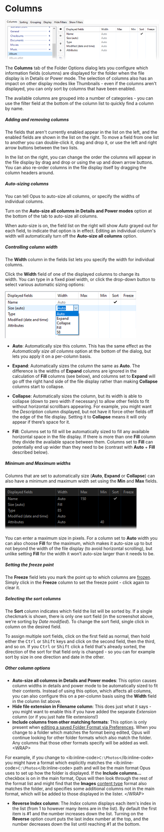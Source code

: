 # Columns

![](/Manual/images/media/13/folder_format_columns.png)

The **Columns** tab of the Folder Options dialog lets you configure which information fields (columns) are displayed for the folder when the file display is in Details or Power mode. The selection of columns also has an impact on other display modes like Thumbnails - even if the columns aren't displayed, you can only sort by columns that have been enabled.

The available columns are grouped into a number of categories - you can use the filter field at the bottom of the column list to quickly find a column by name.

##### Adding and removing columns

The fields that aren't currently enabled appear in the list on the left, and the enabled fields are shown in the list on the right. To move a field from one list to another you can double-click it, drag and drop it, or use the left and right arrow buttons between the two lists.

In the list on the right, you can change the order the columns will appear in the file display by drag and drop or using the up and down arrow buttons. You can also re-order columns in the file display itself by dragging the column headers around.

##### Auto-sizing columns

You can tell Opus to auto-size all columns, or specify the widths of individual columns.

Turn on the **Auto-size all columns in Details and Power modes** option at the bottom of the tab to auto-size all columns.

When auto-size is on, the field list on the right will show *Auto* grayed out for each field, to indicate that option is in effect. Editing an individual column's width will automatically turn off the **Auto-size all columns** option.

##### Controlling column width

The **Width** column in the fields list lets you specify the width for individual columns. 

Click the **Width** field of one of the displayed columns to change its width. You can type in a fixed pixel width, or click the drop-down button to select various automatic sizing options:

![](/Manual/images/media/13/folder_format_width.png)

- **Auto**: Automatically size this column. This has the same effect as the *Automatically size all columns* option at the bottom of the dialog, but lets you apply it on a per-column basis.

- **Expand**: Automatically sizes the column the same as **Auto**. The difference is the widths of **Expand** columns are ignored in the calculation of **Fill** columns (see below), and columns set to **Expand** will go off the right hand side of the file display rather than making **Collapse** columns start to collapse.

- **Collapse**: Automatically sizes the column, but its width is able to collapse (down to zero width if necessary) to allow other fields to fit without horizontal scrollbars appearing. For example, you might want the *Description* column displayed, but not have it force other fields off the edge of the file display. Setting it to **Collapse** means it will only appear if there’s space for it.

- **Fill**: Columns set to fill will be automatically sized to fill any available horizontal space in the file display. If there is more than one **Fill** column they divide the available space between them. Columns set to **Fill** can potentially end up wider than they need to be (contrast with **Auto** + **Fill** described below).

##### Minimum and Maximum widths

Columns that are set to automatically size (**Auto**, **Expand** or **Collapse**) can also have a minimum and maximum width set using the **Min** and **Max** fields.

![](/Manual/images/media/13/folder_format_width_set.png)

You can enter a maximum size in pixels. For a column set to **Auto** width you can also choose **Fill** for the maximum, which makes it auto-size up to but not beyond the width of the file display (to avoid horizontal scrolling), but unlike setting **Fill** for the width it won’t auto-size larger than it needs to be.

##### Setting the freeze point

The **Freeze** field lets you mark the point up to which columns are [frozen](/Manual/basic_concepts/folder_options/folder_options_dialog/columns/frozen_columns.md). Simply click in the **Freeze** column to set the freeze point - click again to clear it.

##### Selecting the sort columns

The **Sort** column indicates which field the list will be sorted by. If a single checkmark is shown, there is only one sort field (in the screenshot above, we're sorting by *Date modified*). To change the sort field, single click in column on the desired field.

To assign multiple sort fields, click on the first field as normal, then hold either the <kbd>Ctrl</kbd> or <kbd>Shift</kbd> keys and click on the second field, then the third, and so on. If you <kbd>Ctrl</kbd> or <kbd>Shift</kbd> click a field that's already sorted, the direction of the sort for that field only is changed - so you can for example sort by size in one direction and date in the other.

##### Other column options

- **Auto-size all columns in Details and Power modes**: This option causes column widths in details and power mode to be automatically sized to fit their contents. Instead of using this option, which affects all columns, you can also configure this on a per-column basis using the **Width** field in the column list above.
- **Hide file extension in Filename column**: This does just what it says - you might want to enable this if you have added the separate *Extension* column (or if you just hate file extensions!)
- **Include columns from other matching formats**: This option is only present when [editing a saved Folder Format via Preferences](/Manual/preferences/preferences_categories/folders/folder_formats/RAEDME.md). When you change to a folder which matches the format being edited, Opus will continue looking for other folder formats which also match the folder. Any columns that those other formats specify will be added as well.\<WRAP\>

For example, if you change to \<ib:inline-code\>`C:\Photos`\</ib:inline-code\> you might have a format which explicitly matches the \<ib:inline-code\>`C:\Photos`\</ib:inline-code\> path and will be the main format Opus uses to set up how the folder is displayed. If the **Include columns...** checkbox is on in the main format, Opus will then look through the rest of the format list and might find that the **Images** [content type](../content_types.md) format also matches the folder, and specifies some additional columns not in the main format, which will be added to those displayed in the lister. \</WRAP\>

- **Reverse Index column**: The *Index* column displays each item's index in the list (from 1 to however many items are in the list). By default the first item is \#1 and the number increases down the list. Turning on the **Reverse** option count puts the last index number at the top, and the number decreases down the list until reaching \#1 at the bottom.
